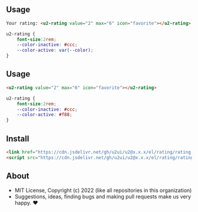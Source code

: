 ## Usage

```html
Your rating: <u2-rating value="2" max="6" icon="favorite"></u2-rating>
```

```css
u2-rating {
    font-size:2rem;
    --color-inactive: #ccc;
    --color-active: var(--color);
}
```

## Usage

```html
<u2-rating value="2" max="6" icon="favorite"></u2-rating>
```

```css
u2-rating {
    font-size:2rem;
    --color-inactive: #ccc;
    --color-active: #f88;
}
```

## Install

```html
<link href="https://cdn.jsdelivr.net/gh/u2ui/u2@x.x.x/el/rating/rating.min.css" rel=stylesheet>
<script src="https://cdn.jsdelivr.net/gh/u2ui/u2@x.x.x/el/rating/rating.min.js" type=module async></script>
```

## About

- MIT License, Copyright (c) 2022 <u2> (like all repositories in this organization) <br>
- Suggestions, ideas, finding bugs and making pull requests make us very happy. ♥

